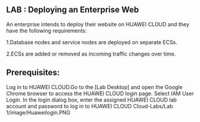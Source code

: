 ## LAB : Deploying an Enterprise Web
An enterprise intends to deploy their website on HUAWEI CLOUD and they have the 
following requirements:

1.Database nodes and service nodes are deployed on separate ECSs.

2.ECSs are added or removed as incoming traffic changes over time.

## Prerequisites:
Log in to HUAWEI CLOUD.Go to the [Lab Desktop] and open the Google 
Chrome browser to access the HUAWEI CLOUD login page. 
Select IAM User Login. 
In the 
login dialog box, enter the assigned HUAWEI CLOUD lab account and password to log in to 
HUAWEI CLOUD
Cloud-Labs/Lab 1/image/Huaweilogin.PNG
